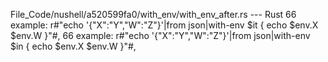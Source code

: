 File_Code/nushell/a520599fa0/with_env/with_env_after.rs --- Rust
66                 example: r#"echo '{"X":"Y","W":"Z"}'|from json|with-env $it { echo $env.X $env.W }"#,                                                     66                 example: r#"echo '{"X":"Y","W":"Z"}'|from json|with-env $in { echo $env.X $env.W }"#,


